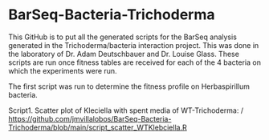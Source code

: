 # BarSeq-Bacteria-Trichoderma


This GitHub is to put all the generated scripts for the BarSeq analysis generated in the Trichoderma/bacteria interaction project. 
This was done in the laboratory of Dr. Adam Deutschbauer and Dr. Louise Glass. These scripts are run once fitness tables are received 
for each of the 4 bacteria on which the experiments were run.


The first script was run to determine the fitness profile on Herbaspirillum bacteria.

Script1. Scatter plot of Kleciella with spent media of WT-Trichoderma: /
https://github.com/jmvillalobos/BarSeq-Bacteria-Trichoderma/blob/main/script_scatter_WTKlebciella.R
